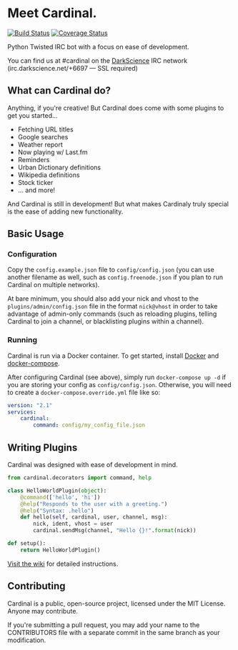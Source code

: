 # Meet Cardinal.

[![Build Status](https://travis-ci.org/JohnMaguire/Cardinal.svg?branch=master)](https://travis-ci.org/JohnMaguire/Cardinal) [![Coverage Status](https://coveralls.io/repos/JohnMaguire/Cardinal/badge.svg?branch=master&service=github)](https://coveralls.io/github/JohnMaguire/Cardinal?branch=master)

Python Twisted IRC bot with a focus on ease of development.

You can find us at #cardinal on the [DarkScience](http://www.darkscience.net/) IRC network (irc.darkscience.net/+6697 &mdash; SSL required)

## What can Cardinal do?

Anything, if you're creative! But Cardinal does come with some plugins to get you started...

* Fetching URL titles
* Google searches
* Weather report
* Now playing w/ Last.fm
* Reminders
* Urban Dictionary definitions
* Wikipedia definitions
* Stock ticker
* ... and more!

And Cardinal is still in development! But what makes Cardinaly truly special is the ease of adding new functionality.

## Basic Usage

### Configuration

Copy the `config.example.json` file to `config/config.json` (you can use another filename as well, such as `config.freenode.json` if you plan to run Cardinal on multiple networks).

At bare minimum, you should also add your nick and vhost to the `plugins/admin/config.json` file in the format `nick@vhost` in order to take advantage of admin-only commands (such as reloading plugins, telling Cardinal to join a channel, or blacklisting plugins within a channel).

### Running

Cardinal is run via a Docker container. To get started, install [Docker](https://docs.docker.com/install/) and [docker-compose](https://docs.docker.com/compose/install/).

After configuring Cardinal (see above), simply run `docker-compose up -d` if you are storing your config as `config/config.json`. Otherwise, you will need to create a `docker-compose.override.yml` file like so:

```yaml
version: "2.1"
services:
    cardinal:
        command: config/my_config_file.json
```

## Writing Plugins

Cardinal was designed with ease of development in mind.

```python
from cardinal.decorators import command, help

class HelloWorldPlugin(object):
    @command(['hello', 'hi'])
    @help("Responds to the user with a greeting.")
    @help("Syntax: .hello")
    def hello(self, cardinal, user, channel, msg):
        nick, ident, vhost = user
        cardinal.sendMsg(channel, "Hello {}!".format(nick))

def setup():
    return HelloWorldPlugin()
```

[Visit the wiki](https://github.com/JohnMaguire/Cardinal/wiki/Writing-Plugins) for detailed instructions.

## Contributing

Cardinal is a public, open-source project, licensed under the MIT License. Anyone may contribute.

If you're submitting a pull request, you may add your name to the CONTRIBUTORS file with a separate commit in the same branch as your modification.
